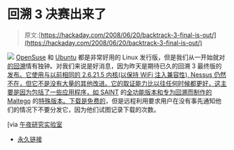 # 回溯 3 决赛出来了

> 原文:[https://hackaday.com/2008/06/20/backtrack-3-final-is-out/](https://hackaday.com/2008/06/20/backtrack-3-final-is-out/)

![](../Images/b0bfc19484124857f4c053a381b24229.png)
[OpenSuse](http://www.hackaday.com/2008/06/19/opensuse-11-0-reviewed/) 和 [Ubuntu](http://mahalo.com/Ubuntu) 都是非常好用的 Linux 发行版，但是我们从一开始就对[的回溯](http://www.hackaday.com/2006/02/05/backtrack-live-cd/)情有独钟。对我们来说是好消息，因为昨天是期待已久的回溯 3 最终版的[发布。它使用与以前相同的 2.6.21.5 内核(以保持 WiFi 注入兼容性), Nessus 仍然不在，但它不是没有大量的其他改进。它的取证能力比以往任何时候都更好，这主要是因为包括了一些应用程序，如 SAINT](http://www.remote-exploit.org/backtrack_devlog.html) 的[全功能版本和专为回溯而制作的 Maltego](http://www.saintcorporation.com/products/vulnerability_scan/saint/saint_scanner.html) 的[特殊版本。](http://www.paterva.com/maltego/)[下载是免费的](http://www.remote-exploit.org/backtrack_devlog.html)，但是远程利用要求用户在没有事先通知他们的情况下不要分发它，因为他们试图记录下载的次数。

[via [午夜研究实验室](http://midnightresearch.com/pages/backtrack3-final-is-out/)

*   [永久链接](http://www.remote-exploit.org/backtrack_devlog.html)